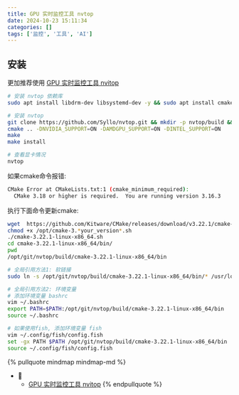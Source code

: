```yaml
---
title: GPU 实时监控工具 nvtop
date: 2024-10-23 15:11:34
categories: []
tags: ['监控', '工具', 'AI']
---
```

  
  
## 安装

更加推荐使用 [GPU 实时监控工具 nvitop](../dafbf23c5bb3f1d8424b4f834eebbe9529c9a5a2)
```sh
# 安装 nvtop 依赖库  
sudo apt install libdrm-dev libsystemd-dev -y && sudo apt install cmake libncurses5-dev libncursesw5-dev -y

# 安装 nvtop  
git clone https://github.com/Syllo/nvtop.git && mkdir -p nvtop/build && cd nvtop/build  
cmake .. -DNVIDIA_SUPPORT=ON -DAMDGPU_SUPPORT=ON -DINTEL_SUPPORT=ON  
make  
make install

# 查看显卡情况
nvtop
```

如果cmake命令报错:
```sh
CMake Error at CMakeLists.txt:1 (cmake_minimum_required):
  CMake 3.18 or higher is required.  You are running version 3.16.3
```
执行下面命令更新cmake:
```sh
wget  https://github.com/Kitware/CMake/releases/download/v3.22.1/cmake-3.22.1-linux-x86_64.sh
chmod +x /opt/cmake-3.*your_version*.sh
./cmake-3.22.1-linux-x86_64.sh
cd cmake-3.22.1-linux-x86_64/bin/
pwd
/opt/git/nvtop/build/cmake-3.22.1-linux-x86_64/bin

# 全局引用方法1: 软链接
sudo ln -s /opt/git/nvtop/build/cmake-3.22.1-linux-x86_64/bin/* /usr/local/bin

# 全局引用方法2: 环境变量
# 添加环境变量 bashrc
vim ~/.bashrc
export PATH=$PATH:/opt/git/nvtop/build/cmake-3.22.1-linux-x86_64/bin
source ~/.bashrc

# 如果使用fish, 添加环境变量 fish
vim ~/.config/fish/config.fish
set -gx PATH $PATH /opt/git/nvtop/build/cmake-3.22.1-linux-x86_64/bin
source ~/.config/fish/config.fish
```


{% pullquote mindmap mindmap-md %}
- 🔵
  - [GPU 实时监控工具 nvitop](../dafbf23c5bb3f1d8424b4f834eebbe9529c9a5a2)
{% endpullquote %}